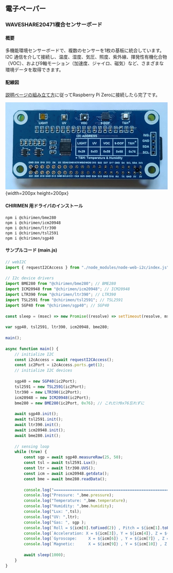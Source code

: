 ## 電子ペーパー

### WAVESHARE20471複合センサーボード

#### 概要

多機能環境センサーボードで、複数のセンサーを1枚の基板に統合しています。  
I2C 通信を介して接続し、温度、湿度、気圧、照度、紫外線、揮発性有機化合物（VOC）、および9軸モーション（加速度、ジャイロ、磁気）など、さまざまな環境データを取得できます。

#### 配線図

[説明ページの組み立て方](https://www.waveshare.com/wiki/Environment_Sensor_HAT#Hardware_connection)に従ってRaspberry Pi Zeroに接続したら完了です。

![ボードの写真](WAVESHARE-20471.jpg "ボードの写真"){width=200px height=200px}

#### CHIRIMEN 用ドライバのインストール

```shell
npm i @chirimen/bme280
npm i @chirimen/icm20948
npm i @chirimen/ltr390
npm i @chirimen/tsl2591
npm i @chirimen/sgp40
```

#### サンプルコード (main.js)

```javascript
// webI2C
import { requestI2CAccess } from "./node_modules/node-web-i2c/index.js";

// I2c device drivers
import BME280 from "@chirimen/bme280"; // BME280
import ICM20948 from "@chirimen/icm20948"; // ICM20948
import LTR390 from "@chirimen/ltr390"; // LTR390
import TSL2591 from "@chirimen/tsl2591"; // TSL2591
import SGP40 from "@chirimen/sgp40"; // SGP40

const sleep = (msec) => new Promise((resolve) => setTimeout(resolve, msec));

var sgp40, tsl2591, ltr390, icm20948, bme280;

main();

async function main() {
	// initialize I2C
	const i2cAccess = await requestI2CAccess();
	const ic2Port = i2cAccess.ports.get(1);
	// initialize I2C devices
	
	sgp40 = new SGP40(ic2Port);
	tsl2591 = new TSL2591(ic2Port);
	ltr390 = new LTR390(ic2Port);
	icm20948 = new ICM20948(ic2Port);
	bme280 = new BME280(ic2Port, 0x76); // これだけ0x76忘れずに

	await sgp40.init();
	await tsl2591.init();
	await ltr390.init();
	await icm20948.init();
	await bme280.init();

	// sensing loop
	while (true) {
		const sgp = await sgp40.measureRaw(25, 50);
		const tsl = await tsl2591.Lux();
		const ltr = await ltr390.UVS();
		const icm = await icm20948.getdata();
		const bme = await bme280.readData();
		
		console.log("=======================================================");
		console.log("Pressure: ",bme.pressure);
		console.log("Temperature: ",bme.temperature);
		console.log("Humidity: ",bme.humidity);
		console.log("Lux: ",tsl);
		console.log("UV: ",ltr);
		console.log("Gas: ", sgp );
		console.log(`Roll = ${icm[0].toFixed(2)} , Pitch = ${icm[1].toFixed(2)} , Yaw = ${icm[2].toFixed(2)}`);
		console.log(`Acceleration: X = ${icm[3]}, Y = ${icm[4]}, Z = ${icm[5]}`);
		console.log(`Gyroscope:     X = ${icm[6]} , Y = ${icm[7]} , Z = ${icm[8]}`);
		console.log(`Magnetic:      X = ${icm[9]} , Y = ${icm[10]} , Z = ${icm[11]}`);
		
		await sleep(1000);
	}
}
```
